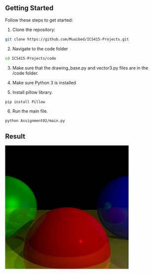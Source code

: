 ## Getting Started  

Follow these steps to get started:  

1. Clone the repository:  
```bash
git clone https://github.com/Muaibed/ICS415-Projects.git
```

2. Navigate to the code folder
```bash
cd ICS415-Projects/code
```

3. Make sure that the drawing_base.py and vector3.py files are in the /code folder.

4. Make sure Python 3 is installed

5. Install pillow library.
```bash
pip install Pillow
```

6. Run the main file.
```bash
python Assignment02/main.py
```

## Result
<img src="https://github.com/Muaibed/ICS415-Projects/raw/main/code/images/raytracing03.png" alt="Assignment03-Result" width="400">

